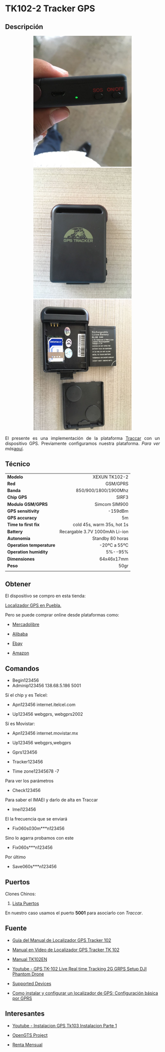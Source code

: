 TK102-2 Tracker GPS
=========

## Descripción

<p align="center">
	<img src="https://github.com/ginppian/TK102/blob/master/imgs/img1.jpeg" width="320" height="426">
	<img src="https://github.com/ginppian/TK102/blob/master/imgs/img2.jpeg" width="320" height="426">
	<img src="https://github.com/ginppian/TK102/blob/master/imgs/img3.jpeg" width="320" height="426">
</p>

<p align="justify">
	El presente es una implementación de la plataforma <a href="https://www.traccar.org/">Traccar</a> con un dispositivo GPS. Previamente configuramos nuestra plataforma. <i>Para ver más</i><a href="https://github.com/ginppian/Traccar2.0">aquí</a>.
</p>

## Técnico

<table width="80%" cellspacing="0" cellpadding="1" border="0" class="style3">
  <tbody><tr><td><b>Modelo</b></td><td align="right">XEXUN TK102-2</td></tr>
  <tr><td><b>Red</b></td><td align="right">GSM/GPRS</td></tr>
  <tr><td><b>Banda</b></td><td align="right">850/900/1800/1900Mhz</td></tr>
  <tr><td><b>Chip GPS</b></td><td align="right">SIRF3</td></tr>
   <tr><td><b>Modulo GSM/GPRS</b></td><td align="right">Simcom SIM900</td></tr>
  <tr><td><b>GPS sensitivity</b></td><td align="right">-159dBm</td></tr>
  <tr><td><b>GPS accuracy</b></td><td align="right">5m</td></tr>
  <tr><td><b>Time to first fix</b></td><td align="right">cold 45s, warm 35s, hot 1s</td></tr>
  <tr><td><b>Battery</b></td><td align="right">Recargable 3.7V 1000mAh Li-ion</td></tr>
  <tr><td><b>Autonomia</b></td><td align="right">Standby 80 horas</td></tr>
  <tr><td><b>Operation temperature</b></td><td align="right">-20ºC a 55ºC</td></tr>
  <tr><td><b>Operation humidity</b></td><td align="right">5%--95%</td></tr>
  <tr><td><b>Dimensiones</b></td><td align="right">64x46x17mm</td></tr>
  <tr><td><b>Peso</b></td><td align="right">50gr</td></tr>
  <tr><td><b> </b></td><td align="right"> </td></tr>
  </tbody></table>       </td></tr>
      </tbody></table>
     </td>

## Obtener

<p align="justify">
	El dispositivo se compro en esta tienda:
</p>

<p align="justify">
	<a href="https://localizadorgpstracker.com.mx/localizador-gps-tracker-puebla">Localizador GPS en Puebla.</a>
</p>

<p>
	Pero se puede comprar online desde plataformas como:
</p>

<ul>
<li>
	<p align="justify">
		<a href="https://articulo.mercadolibre.com.mx/MLM-585446943-localizador-gps-tracker-tk102-rastreador-personal-_JM?source=gps">Mercadolibre</a>
	</p>
</li>
<li>
	<p align="justify">
	<a href="https://spanish.alibaba.com/trade/search?SearchText=tk102&selectedTab=products">Alibaba</a>
</p>
</li>
<li>
	<p align="justify">
	<a href="https://www.ebay.com/sch/i.html?_from=R40&_trksid=p2050601.m570.l1313.TR11.TRC1.A0.H0.Xtk102-2.TRS0&_nkw=tk102-2&_sacat=0">Ebay</a>
</p>
</li>
<li>
	<p align="justify">
	<a href="https://www.amazon.es/Localizador-port%C3%A1til-Xexun-TK-102-2-MicroSD/dp/B00S9Y83OE">Amazon</a>
</p>
</li>
</ul>

## Comandos

* Begin123456
* Adminip123456 138.68.5.186 5001

<p align="justify">
	Sí el chip y es Telcel:
</p>

* Apn123456 internet.itelcel.com

* Up123456 webgprs, webgprs2002

<p align="justify">
	Sí es Movistar:
</p>

* Apn123456 internet.movistar.mx

* Up123456 webgprs,webgprs

* Gprs123456

* Tracker123456

* Time zone12345678 -7

<p align="justify">
	Para ver los parámetros
</p>

* Check123456

<p align="justify">
	Para saber el IMAEI y darlo de alta en Traccar
</p>

* Imei123456

<p align="justify">
	El la frecuencia que se enviará
</p>

* Fix060s030m***n123456

<p align="justify">
	Sino lo agarra probamos con este
</p>

* Fix060s***n123456

<p align="justify">
	Por último
</p>

* Save060s***n123456


## Puertos

<p align="justify">
	Clones Chinos:
</p>

<ol>
	<li>
		<a href="https://www.traccar.org/clones/">Lista Puertos</a>
	</li>
</ol>

<p align="justify">
	En nuestro caso usamos el puerto <b>5001</b> para asociarlo con <i>Traccar</i>.
</p>

## Fuente

* <a href="https://localizadorgpstracker.com.mx/blog/guias/170-guia-manual-de-localizador-gps-tracker-102">Guía del Manual de Localizador GPS Tracker 102</a>

* <a href="https://localizadorgpstracker.com.mx/comprar/manual-tk-102">Manual en Video de Localizador GPS Tracker TK 102</a>

* <a href="http://www.localizadorgpstracker.com.mx/manualtk102EN-1.pdf">Manual TK102EN</a>

* <a href="https://www.youtube.com/watch?v=7PskGCE_sUc">Youtube - GPS TK-102 Live Real time Tracking 2G GRPS Setup DJI Phantom Drone</a>

* <a href="https://www.traccar.org/devices/">Supported Devices</a>

* <a href="http://www.securamente.com/como-instalar-y-configurar-un-localizador-de-gps-configuracion-basica-por-gprs/">Como instalar y configurar un localizador de GPS: Configuración básica por GPRS</a>

## Interesantes

* <a href="https://www.youtube.com/watch?v=9rQPqezkWgs">Youtube - Instalacion GPS Tk103 Instalacion Parte 1</a>

* <a href="http://www.opengts.org/">OpenGTS Project</a>

* <a href="https://articulo.mercadolibre.com.mx/MLM-560437507-gps-tracker-plataforma-web-rastreo-localizacion-licencia1mes-_JM?source=gps">Renta Mensual</a>